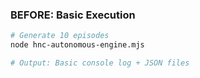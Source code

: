 ### BEFORE: Basic Execution

```bash
# Generate 10 episodes
node hnc-autonomous-engine.mjs

# Output: Basic console log + JSON files
```
